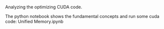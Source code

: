 Analyzing the optimizing CUDA code.

The python notebook shows the fundamental concepts and run some cuda code:
Unified Memory.ipynb
